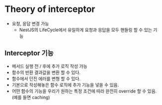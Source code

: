 # Theory of interceptor
- 요청, 응답 변경 가능
    - NestJS의 LifeCycle에서 유일하게 요청과 응답을 모두 핸들링 할 수 있는 기능

## Interceptor 기능
- 메서드 실행 전 / 후에 추가 로직 작성 가능
- 함수의 반환 결과값을 변환 할 수 있다.
- 함수에서 던진 에러를 변형 할 수 있다.
- 기본으로 작성해놓은 함수 로직에 추가 기능을 넣을 수 있음.
- 어떤 함수의 기능을 우리가 원하는 특정 조건에 따라 완전히 override 할 수 있음.(예를 들면 caching)

